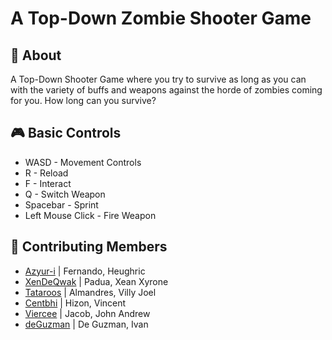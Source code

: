 # A Top-Down Zombie Shooter Game

## 📝 About
A Top-Down Shooter Game where you try to survive as long as you can with the variety of buffs and weapons against the horde of zombies coming for you. How long can you survive?

## 🎮 Basic Controls
+ WASD - Movement Controls
+ R - Reload
+ F - Interact
+ Q - Switch Weapon
+ Spacebar - Sprint
+ Left Mouse Click - Fire Weapon

## 🙆 Contributing Members
+ [Azyur-i](https://github.com/Azyur-i) | Fernando, Heughric
+ [XenDeQwak](https://github.com/XenDeQwak) | Padua, Xean Xyrone
+ [Tataroos](https://github.com/Tataroos) | Almandres, Villy Joel
+ [Centbhi](../CONTRIBUTING.md) | Hizon, Vincent
+ [Viercee](https://github.com/Viercee) | Jacob, John Andrew
+ [deGuzman](https://github.com/deguzman0528) | De Guzman, Ivan
